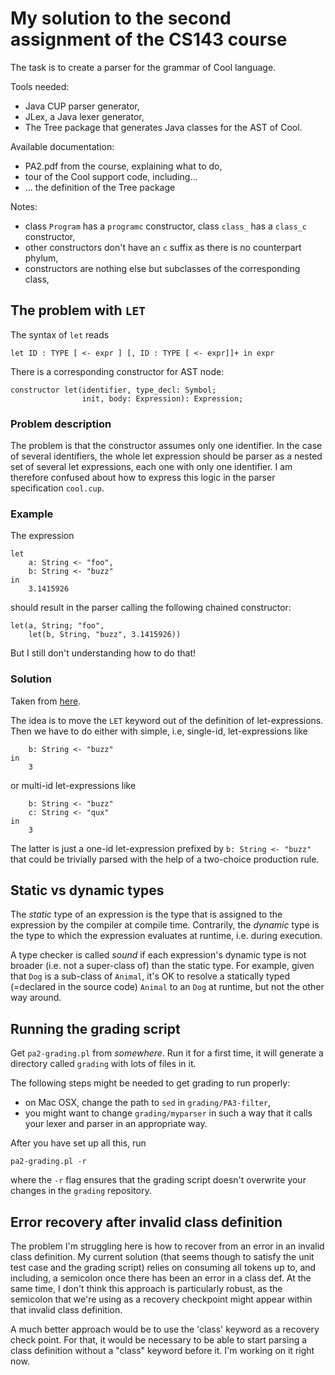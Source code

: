 # My solution to the second assignment of the CS143 course

The task is to create a parser for the grammar of Cool language.

Tools needed:

- Java CUP parser generator,
- JLex, a Java lexer generator,
- The Tree package that generates Java classes for the AST of Cool.

Available documentation:

- PA2.pdf from the course, explaining what to do,
- tour of the Cool support code, including...
- ... the definition of the Tree package

Notes:

- class `Program` has a `programc` constructor, class `class_` has a
  `class_c` constructor,
- other constructors don't have an `c` suffix as there is no
  counterpart phylum,
- constructors are nothing else but subclasses of the corresponding class,

## The problem with `LET`

The syntax of `let` reads

```
let ID : TYPE [ <- expr ] [, ID : TYPE [ <- expr]]+ in expr
```

There is a corresponding constructor for AST node:

```
constructor let(identifier, type_decl: Symbol;
                init, body: Expression): Expression;
```

### Problem description

The problem is that the constructor assumes only one identifier. In
the case of several identifiers, the whole let expression should be
parser as a nested set of several let expressions, each one with only
one identifier. I am therefore confused about how to express this
logic in the parser specification `cool.cup`.

### Example

The expression

```
let
    a: String <- "foo",
    b: String <- "buzz"
in
    3.1415926
```

should result in the parser calling the following chained constructor:

```
let(a, String; "foo",
    let(b, String, "buzz", 3.1415926))
```

But I still don't understanding how to do that!

### Solution

Taken from [here](https://github.com/egaburov/CS143-Compilers-Stanford/blob/master/PA3/cool.y).

The idea is to move the `LET` keyword out of the definition of
let-expressions. Then we have to do either with simple, i.e,
single-id, let-expressions like

```
    b: String <- "buzz"
in
    3
```

or multi-id let-expressions like

```
    b: String <- "buzz"
    c: String <- "qux"
in
    3
```

The latter is just a one-id let-expression prefixed by `b: String <-
"buzz"` that could be trivially parsed with the help of a two-choice
production rule.


## Static vs dynamic types

The _static_ type of an expression is the type that is assigned to the
expression by the compiler at compile time. Contrarily, the _dynamic_
type is the type to which the expression evaluates at runtime, i.e.
during execution.

A type checker is called _sound_ if each expression's dynamic type is
not broader (i.e. not a super-class of) than the static type. For
example, given that `Dog` is a sub-class of `Animal`, it's OK to
resolve a statically typed (=declared in the source code) `Animal` to
an `Dog` at runtime, but not the other way around.

## Running the grading script

Get `pa2-grading.pl` from _somewhere_. Run it for a first time, it
will generate a directory called `grading` with lots of files in it.

The following steps might be needed to get grading to run properly:

- on Mac OSX, change the path to `sed` in `grading/PA3-filter`,
- you might want to change `grading/myparser` in such a way that it
  calls your lexer and parser in an appropriate way.

After you have set up all this, run

```
pa2-grading.pl -r
```

where the `-r` flag ensures that the grading script doesn't overwrite
your changes in the `grading` repository.


## Error recovery after invalid class definition

The problem I'm struggling here is how to recover from an error in an
invalid class definition. My current solution (that seems though to
satisfy the unit test case and the grading script) relies on consuming
all tokens up to, and including, a semicolon once there has been an
error in a class def. At the same time, I don't think this approach is
particularly robust, as the semicolon that we're using as a recovery
checkpoint might appear within that invalid class definition.

A much better approach would be to use the 'class' keyword as a
recovery check point. For that, it would be necessary to be able to
start parsing a class definition without a "class" keyword before it.
I'm working on it right now.
